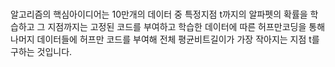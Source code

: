 # 

알고리즘의 핵심아이디어는 10만개의 데이터 중 특정지점 t까지의 알파펫의 확률을 학습하고 그 지점까지는 고정된 코드를 부여하고 
학습한 데이터에 따른 허프만코딩을 통해 나머지 데이터들에 허프만 코드를 부여해 전체 평균비트길이가 가장 작아지는 지점 t를 구하는 것입니다.
